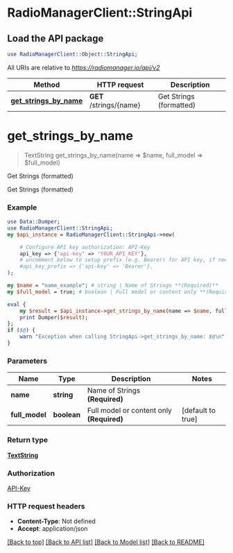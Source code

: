 # RadioManagerClient::StringApi

## Load the API package
```perl
use RadioManagerClient::Object::StringApi;
```

All URIs are relative to *https://radiomanager.io/api/v2*

Method | HTTP request | Description
------------- | ------------- | -------------
[**get_strings_by_name**](StringApi.md#get_strings_by_name) | **GET** /strings/{name} | Get Strings (formatted)


# **get_strings_by_name**
> TextString get_strings_by_name(name => $name, full_model => $full_model)

Get Strings (formatted)

Get Strings (formatted)

### Example 
```perl
use Data::Dumper;
use RadioManagerClient::StringApi;
my $api_instance = RadioManagerClient::StringApi->new(

    # Configure API key authorization: API-Key
    api_key => {'api-key' => 'YOUR_API_KEY'},
    # uncomment below to setup prefix (e.g. Bearer) for API key, if needed
    #api_key_prefix => {'api-key' => 'Bearer'},
);

my $name = "name_example"; # string | Name of Strings **(Required)**
my $full_model = true; # boolean | Full model or content only **(Required)**

eval { 
    my $result = $api_instance->get_strings_by_name(name => $name, full_model => $full_model);
    print Dumper($result);
};
if ($@) {
    warn "Exception when calling StringApi->get_strings_by_name: $@\n";
}
```

### Parameters

Name | Type | Description  | Notes
------------- | ------------- | ------------- | -------------
 **name** | **string**| Name of Strings **(Required)** | 
 **full_model** | **boolean**| Full model or content only **(Required)** | [default to true]

### Return type

[**TextString**](TextString.md)

### Authorization

[API-Key](../README.md#API-Key)

### HTTP request headers

 - **Content-Type**: Not defined
 - **Accept**: application/json

[[Back to top]](#) [[Back to API list]](../README.md#documentation-for-api-endpoints) [[Back to Model list]](../README.md#documentation-for-models) [[Back to README]](../README.md)

